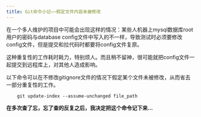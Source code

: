 ```yaml
---
title: Git命令小记——假定文件内容未被修改
---
```


在一个多人维护的项目中可能会出现这样的情况：某些人机器上mysql数据库root用户的密码与database config文件中写入的不一样，导致测试时必须要修改config文件，但是提交和拉代码时都要将config文件复原。

这种重复性的工作耗时耗力，特别烦人。而且稍不留神，很可能就把config文件一起提交到远程库上，对其他人造成影响。

以下命令可以在不修改gitignore文件的情况下假定某个文件未被修改，从而省去一部分重复性的工作。


        git update-index --assume-unchanged file_path


**在多次查了忘，忘了查的反复之后，我决定把这个命令记下来...**
